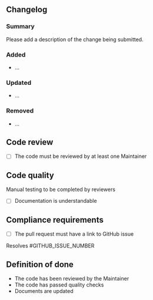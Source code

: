 ## Changelog

### Summary

Please add a description of the change being submitted.

### Added

- ...

### Updated

- ...

### Removed

- ...

## Code review

- [ ] The code must be reviewed by at least one Maintainer

## Code quality

Manual testing to be completed by reviewers

- [ ] Documentation is understandable

## Compliance requirements

- [ ] The pull request must have a link to GitHub issue

Resolves #GITHUB_ISSUE_NUMBER

## Definition of done

- The code has been reviewed by the Maintainer
- The code has passed quality checks
- Documents are updated
